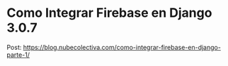 # Como Integrar Firebase en Django 3.0.7 
Post: https://blog.nubecolectiva.com/como-integrar-firebase-en-django-parte-1/ 
